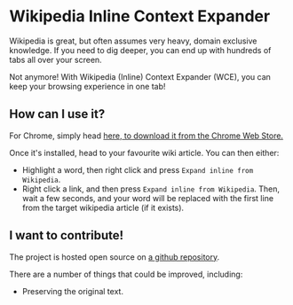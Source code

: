 # Wikipedia Inline Context Expander
Wikipedia is great, but often assumes very heavy, domain exclusive knowledge. If you need to dig deeper, you can end up with hundreds of tabs all over your screen. 

Not anymore! With Wikipedia (Inline) Context Expander (WCE), you can keep your browsing experience in one tab!

## How can I use it?
For Chrome, simply head [here, to download it from the Chrome Web Store.](https://chrome.google.com/webstore/detail/chat-tree/fjejdehlndcmcciepbpielnigfnaefpc) 

Once it's installed, head to your favourite wiki article. You can then either:
- Highlight a word, then right click and press `Expand inline from Wikipedia`.
- Right click a link, and then press `Expand inline from Wikipedia`.
Then, wait a few seconds, and your word will be replaced with the first line from the target wikipedia article (if it exists). 

## I want to contribute!

The project is hosted open source on [a github repository](http://github.com/acenturyandabit/wikipedia-context-expander).

There are a number of things that could be improved, including:
- Preserving the original text.